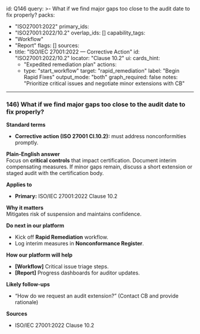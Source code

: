 id: Q146
query: >-
  What if we find major gaps too close to the audit date to fix properly?
packs:
  - "ISO27001:2022"
primary_ids:
  - "ISO27001:2022/10.2"
overlap_ids: []
capability_tags:
  - "Workflow"
  - "Report"
flags: []
sources:
  - title: "ISO/IEC 27001:2022 — Corrective Action"
    id: "ISO27001:2022/10.2"
    locator: "Clause 10.2"
ui:
  cards_hint:
    - "Expedited remediation plan"
  actions:
    - type: "start_workflow"
      target: "rapid_remediation"
      label: "Begin Rapid Fixes"
output_mode: "both"
graph_required: false
notes: "Prioritize critical issues and negotiate minor extensions with CB"
---
### 146) What if we find major gaps too close to the audit date to fix properly?

**Standard terms**  
- **Corrective action (ISO 27001 Cl.10.2):** must address nonconformities promptly.

**Plain-English answer**  
Focus on **critical controls** that impact certification. Document interim compensating measures. If minor gaps remain, discuss a short extension or staged audit with the certification body.

**Applies to**  
- **Primary:** ISO/IEC 27001:2022 Clause 10.2

**Why it matters**  
Mitigates risk of suspension and maintains confidence.

**Do next in our platform**  
- Kick off **Rapid Remediation** workflow.  
- Log interim measures in **Nonconformance Register**.

**How our platform will help**  
- **[Workflow]** Critical issue triage steps.  
- **[Report]** Progress dashboards for auditor updates.

**Likely follow-ups**  
- “How do we request an audit extension?” (Contact CB and provide rationale)

**Sources**  
- ISO/IEC 27001:2022 Clause 10.2  
